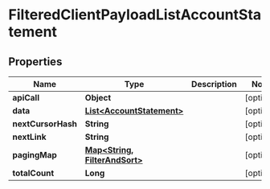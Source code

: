 

# FilteredClientPayloadListAccountStatement


## Properties

Name | Type | Description | Notes
------------ | ------------- | ------------- | -------------
**apiCall** | **Object** |  |  [optional]
**data** | [**List&lt;AccountStatement&gt;**](AccountStatement.md) |  |  [optional]
**nextCursorHash** | **String** |  |  [optional]
**nextLink** | **String** |  |  [optional]
**pagingMap** | [**Map&lt;String, FilterAndSort&gt;**](FilterAndSort.md) |  |  [optional]
**totalCount** | **Long** |  |  [optional]



